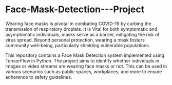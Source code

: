 # Face-Mask-Detection---Project

Wearing face masks is pivotal in combating COVID-19 by curbing the transmission of respiratory droplets. It is Vital for both symptomatic and asymptomatic individuals, masks serve as a barrier, mitigating the risk of virus spread. Beyond personal protection, wearing a mask fosters community well-being, particularly shielding vulnerable populations.

This repository contains a Face Mask Detection system implemented using TensorFlow in Python. The project aims to identify whether individuals in images or video streams are wearing face masks or not. This can be used in various scenarios such as public spaces, workplaces, and more to ensure adherence to safety guidelines.
